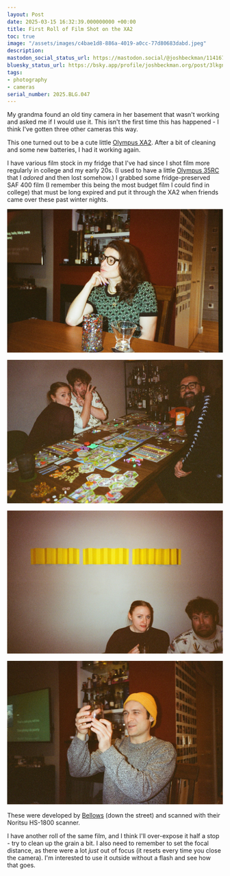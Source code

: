 ```yaml
---
layout: Post
date: 2025-03-15 16:32:39.000000000 +00:00
title: First Roll of Film Shot on the XA2
toc: true
image: "/assets/images/c4bae1d8-886a-4019-a0cc-77d80683dabd.jpeg"
description:
mastodon_social_status_url: https://mastodon.social/@joshbeckman/114167652792808461
bluesky_status_url: https://bsky.app/profile/joshbeckman.org/post/3lkgnxw5sfk26
tags:
- photography
- cameras
serial_number: 2025.BLG.047
---
```

My grandma found an old tiny camera in her basement that wasn't working and asked me if I would use it. This isn't the first time this has happened - I think I've gotten three other cameras this way.

This one turned out to be a cute little [Olympus XA2](https://casualphotophile.com/2023/05/23/olympus-xa2-point-and-shoot-35mm-film-camera-review/). After a bit of cleaning and some new batteries, I had it working again.

I have various film stock in my fridge that I've had since I shot film more regularly in college and my early 20s. (I used to have a little [Olympus 35RC](https://www.kenrockwell.com/olympus/35rc.htm) that I _adored_ and then lost somehow.) I grabbed some fridge-preserved SAF 400 film (I remember this being the most budget film I could find in college) that must be long expired and put it through the XA2 when friends came over these past winter nights.

![Image](/assets/images/c4bae1d8-886a-4019-a0cc-77d80683dabd.jpeg)

![Image](/assets/images/a70d4e33-39bf-418a-940e-0977e8064da8.jpeg)

![Image](/assets/images/e5d1869d-25ea-4681-8968-b3620b017de6.jpeg)

![Image](/assets/images/bb6db991-e5af-466d-a47f-5343a83650e0.jpeg)

These were developed by [Bellows](https://www.bellowsfilmlab.com/) (down the street) and scanned with their  Noritsu HS-1800 scanner.

I have another roll of the same film, and I think I'll over-expose it half a stop - try to clean up the grain a bit. I also need to remember to set the focal distance, as there were a lot _just_ out of focus (it resets every time you close the camera). I'm interested to use it outside without a flash and see how that goes.
